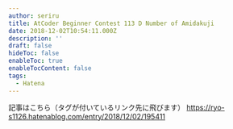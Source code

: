 ```yaml
---
author: seriru
title: AtCoder Beginner Contest 113 D Number of Amidakuji
date: 2018-12-02T10:54:11.000Z
description: ''
draft: false
hideToc: false
enableToc: true
enableTocContent: false
tags:
  - Hatena
---
```


記事はこちら（タグが付いているリンク先に飛びます）
https://ryo-s1126.hatenablog.com/entry/2018/12/02/195411
